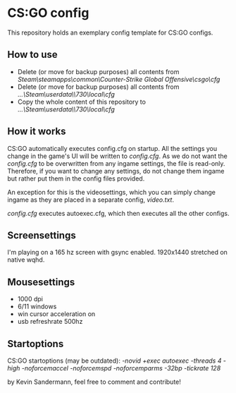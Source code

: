 # CS:GO config
This repository holds an exemplary config template for CS:GO configs.

## How to use
- Delete (or move for backup purposes) all contents from *Steam\steamapps\common\Counter-Strike Global Offensive\csgo\cfg*
- Delete (or move for backup purposes) all contents from *...\Steam\userdata\\<YOURSTEAMTRADEID>\730\local\cfg*
- Copy the whole content of this repository to *...\Steam\userdata\\<YOURSTEAMTRADEID>\730\local\cfg*

## How it works
CS:GO automatically executes config.cfg on startup. All the settings you change in the game's UI will be written to *config.cfg*. As we do not want the *config.cfg* to be overwritten from any ingame settings, the file is read-only. Therefore, if you want to change any settings, do not change them ingame but rather put them in the config files provided.

An exception for this is the videosettings, which you can simply change ingame as they are placed in a separate config, *video.txt*.

*config.cfg* executes autoexec.cfg, which then executes all the other configs.

## Screensettings
I'm playing on a 165 hz screen with gsync enabled.
1920x1440 stretched on native wqhd.

## Mousesettings
- 1000 dpi
- 6/11 windows
- win cursor acceleration on
- usb refreshrate 500hz

## Startoptions
CS:GO startoptions (may be outdated):
*-novid +exec autoexec -threads 4 -high -noforcemaccel -noforcemspd -noforcemparms -32bp -tickrate 128*







by Kevin Sandermann, feel free to comment and contribute!